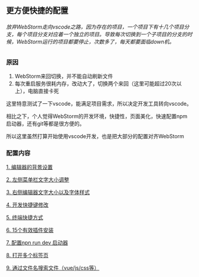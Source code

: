 ## 更方便快捷的配置

###### 放弃WebStorm走向vscode之路，因为存在的项目，一个项目下有十几个项目分支，每个项目分支对应着一个独立的项目。导致每次切换到一个子项目的分支的时候，WebStorm运行的项目都要停止，次数多了，每天都要面临down机。


### 原因

1. WebStorm来回切换，并不能自动刷新文件
2. 每次重启服务很耗内存，改动大了，切换两个来回（这里可能超过20次以上），电脑直接卡死


这里特意测试了一下vscode，能满足项目需求，所以决定开发工具转向vscode。

相比之下，个人觉得WebStorm的开发环境，快捷性，页面美化，快速配置npm启动器，还有git等都是很方便的。

所以这里虽然打算开始使用vscode开发，也是把大部分的配置对齐WebStorm


### 配置内容

[1. 编辑器的背景设置](https://github.com/Velg03961485/vscodeOfMore/tree/main/setting1)

[2. 左侧菜单栏文字大小调整](https://github.com/Velg03961485/vscodeOfMore/tree/main/setting2)

[3. 右侧编辑器文字大小以及字体样式](https://github.com/Velg03961485/vscodeOfMore/tree/main/setting3)

[4. 开发快捷键修改](https://github.com/Velg03961485/vscodeOfMore/tree/main/setting4)

[5. 终端快捷方式](https://github.com/Velg03961485/vscodeOfMore/tree/main/setting5)

[6. 15个有效插件安装](https://github.com/Velg03961485/vscodeOfMore/tree/main/setting6)

[7. 配置npn run dev 启动器](https://github.com/Velg03961485/vscodeOfMore/tree/main/setting7)

[8. 打开多个标签页](https://github.com/Velg03961485/vscodeOfMore/tree/main/setting8)

[9. 通过文件名搜索文件（vue/js/css等）](https://github.com/Velg03961485/vscodeOfMore/tree/main/setting9)